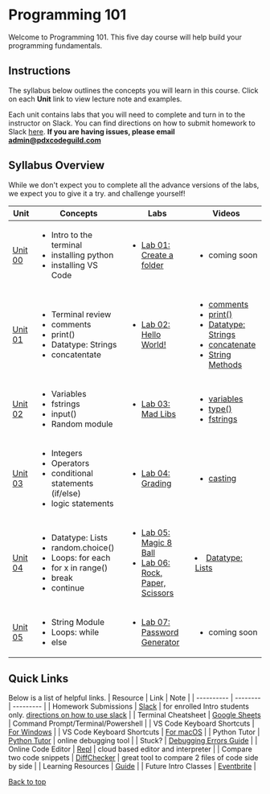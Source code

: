 # <a id="top"></a>Programming 101

Welcome to Programming 101. This five day course will help build your programming fundamentals.

## Instructions

The syllabus below outlines the concepts you will learn in this course. Click on each **Unit** link to view lecture note and examples.

Each unit contains labs that you will need to complete and turn in to the instructor on Slack. You can find directions on how to submit homework to Slack [here](/docs/slack.md). **If you are having issues, please email admin@pdxcodeguild.com**

## Syllabus Overview

While we don't expect you to complete all the advance versions of the labs, we expect you to give it a try. and challenge yourself!

| Unit                        | Concepts                                                                                                                                       | Labs                                                                                                                   | Videos                                                                                                                                                                                                                                                                                                                                                                                                                      |
| --------------------------- | ---------------------------------------------------------------------------------------------------------------------------------------------- | ---------------------------------------------------------------------------------------------------------------------- | --------------------------------------------------------------------------------------------------------------------------------------------------------------------------------------------------------------------------------------------------------------------------------------------------------------------------------------------------------------------------------------------------------------------------- |
| [Unit 00](/units/unit-0.md) | <ul><li>Intro to the terminal</li> <li>installing python</li> <li>installing VS Code</li></ul>                                                 | <ul><li>[Lab 01: Create a folder](/labs/pdxfolder.md)</li></ul>                                                        | <ul><li>coming soon</li></ul>                                                                                                                                                                                                                                                                                                                                                                                               |
| [Unit 01](/units/unit-1.md) | <ul><li>Terminal review</li> <li>comments</li> <li>print()</li> <li>Datatype: Strings</li> <li>concatentate</li>                               | <ul><li>[Lab 02: Hello World!](/labs/hello.md)</li></ul>                                                               | <ul> <li><a href="https://youtu.be/YKRYs8QDWZQ" target="_blank">comments</a></li> <li><a href="https://youtu.be/KmSPjRxr4GA" target="_blank">print()</a></li> <li><a href="https://youtu.be/wbLLxCEQ2do" target="_blank">Datatype: Strings</a></li> <li><a href="https://youtu.be/7Fq19HrS9wA" target="_blank">concatenate</a></li> <li><a href="https://youtu.be/BDaZMU3iuKw" target="_blank">String Methods</a></li></ul> |
| [Unit 02](/units/unit-2.md) | <ul><li>Variables</li> <li>fstrings</li> <li>input()</li> <li>Random module</li>                                                               | <ul> <li>[Lab 03: Mad Libs](/labs/madlibs.md)</li> </ul>                                                               | <ul> <li><a target="_blank" href="https://youtu.be/ft0vAxHnkGw">variables</a></li> <li><a target="_blank" href="https://youtu.be/xfYXx2zBYJo">type()</a></li> <li><a href="https://youtu.be/s-3SyF9wZqY" target="_blank">fstrings</a></li></ul>                                                                                                                                                                             |
| [Unit 03](/units/unit-3.md) | <ul><li>Integers</li> <li>Operators</li> <li>conditional statements (if/else)</li> <li>logic statements</li></ul>                              | <ul><li>[Lab 04: Grading](/labs/grading.md)</li> </ul>                                                                 | <ul><li><a target="_blank" href="https://youtu.be/yljHWm1shiE">casting</a></li></li>                                                                                                                                                                                                                                                                                                                                        |
| [Unit 04](/units/unit-4.md) | <ul><li>Datatype: Lists</li> <li>random.choice()</li> <li>Loops: for each</li> <li>for x in range()</li> <li>break</li> <li>continue</li></ul> | <ul><li>[Lab 05: Magic 8 Ball](/labs/magic-8-ball.md) </li> <li>[Lab 06: Rock, Paper, Scissors](/labs/rps.md) </ul> | <li><a href="https://youtu.be/TjQv--wrc3o" target="_blank">Datatype: Lists</a></li>                                                                                                                                                                                                                                                                                                                                         |
| [Unit 05](/units/unit-5.md) | <ul><li>String Module</li> <li>Loops: while</li> <li>else</li></ul>                                                                            | <ul><li>[Lab 07: Password Generator](/labs/password_generator.md)</li> </ul>                                           | <ul><li>coming soon</ul></li>                                                                                                                                                                                                                                                                                                                                                                                               |

## Quick Links

Below is a list of helpful links.
| Resource | Link | Note |
| ---------- | -------- | --------- |
| Homework Submissions | [Slack](https://app.slack.com/client/TH5A28SJ0/CH6DE8QK1) | for enrolled Intro students only. [directions on how to use slack](/docs/slack.md) |
| Terminal Cheatsheet | [Google Sheets](https://docs.google.com/spreadsheets/d/18WWrry7RI2zzJlTsUHQLCsElNjiVVuMGjowBKZ5DPH8/edit#gid=0) | Command Prompt/Terminal/Powershell |
| VS Code Keyboard Shortcuts | [For Windows](https://code.visualstudio.com/shortcuts/keyboard-shortcuts-windows.pdf) |
| VS Code Keyboard Shortcuts | [For macOS](https://code.visualstudio.com/shortcuts/keyboard-shortcuts-macos.pdf) |
| Python Tutor | [Python Tutor](http://pythontutor.com/visualize.html#mode=edit) | online debugging tool |
| Stuck? | [Debugging Errors Guide](https://github.com/PdxCodeGuild/IntroToProgramming/blob/master/documentation/troubleshooting.md) |
| Online Code Editor | [Repl](https://repl.it) | cloud based editor and interpreter |
| Compare two code snippets | [DiffChecker](https://www.diffchecker.com/) | great tool to compare 2 files of code side by side |
| Learning Resources | [Guide](https://github.com/PdxCodeGuild/IntroToProgramming/blob/master/documentation/resources.md) | | Future Intro Classes | [Eventbrite](https://www.eventbrite.com/o/pdx-code-guild-17959456298) |

[Back to top](#top)

